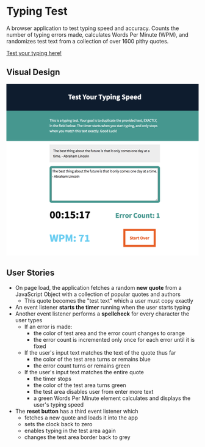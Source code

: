 # Typing Test

A browser application to test typing speed and accuracy. Counts the number of typing errors made, calculates Words Per Minute (WPM), and randomizes test text from a collection of over 1600 pithy quotes.

[Test your typing here!](https://markab4.github.io/Typing-Test/index.html)

## Visual Design

![Typing Test](./VisualDesign.png)

## User Stories

* On page load, the application fetches a random **new quote** from a JavaScript Object with a collection of popular quotes and authors
    * This quote becomes the "test text" which a user must copy exactly
* An event listener **starts the timer** running when the user starts typing
* Another event listener performs a **spellcheck** for every character the user types
    * If an error is made:
        * the color of test area and the error count changes to orange
        * the error count is incremented only once for each error until it is fixed
    * If the user's input text matches the text of the quote thus far
        * the color of the test area turns or remains blue
        * the error count turns or remains green
    * If the user's input text matches the entire quote
        * the timer stops
        * the color of the test area turns green
        * the test area disables user from enter more text
        * a green Words Per Minute element calculates and displays the user's typing speed
* The **reset button** has a third event listener which
    * fetches a new quote and loads it into the app
    * sets the clock back to zero
    * enables typing in the test area again
    * changes the test area border back to grey

